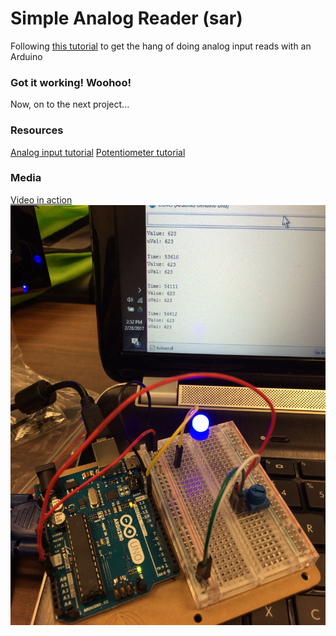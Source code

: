 # Simple Analog Reader (sar)
Following [this tutorial](https://www.arduino.cc/en/Tutorial/AnalogInput) to get the hang of doing analog input reads with an Arduino

### Got it working! Woohoo!
Now, on to the next project...

### Resources
[Analog input tutorial](https://www.arduino.cc/en/Tutorial/AnalogInput)
[Potentiometer tutorial](https://www.arduino.cc/en/Tutorial/Potentiometer)

### Media
[Video in action](https://drive.google.com/open?id=0B_RrKIVEXTyBRWNaQ19PWm8tVFE)
![Simple analog reader w/ serial output](image.jpg)